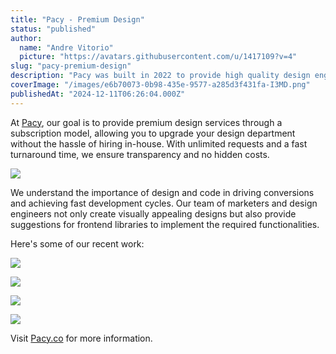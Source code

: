 ```yaml
---
title: "Pacy - Premium Design"
status: "published"
author:
  name: "Andre Vitorio"
  picture: "https://avatars.githubusercontent.com/u/1417109?v=4"
slug: "pacy-premium-design"
description: "Pacy was built in 2022 to provide high quality design engineering as a subscription services."
coverImage: "/images/e6b70073-0b98-435e-9577-a285d3f431fa-I3MD.png"
publishedAt: "2024-12-11T06:26:04.000Z"
---
```


At [Pacy](https://Pacy.co), our goal is to provide premium design services through a subscription model, allowing you to upgrade your design department without the hassle of hiring in-house. With unlimited requests and a fast turnaround time, we ensure transparency and no hidden costs.

![](/images/image-IwOT.png)

We understand the importance of design and code in driving conversions and achieving fast development cycles. Our team of marketers and design engineers not only create visually appealing designs but also provide suggestions for frontend libraries to implement the required functionalities.

Here's some of our recent work:

![](/images/demo--dark-mode--IyOD.png)

![](/images/image-M2Nj.png)

![](/images/image-cwND.png)

![](/images/image-UwND.png)

Visit [Pacy.co](https://Pacy.co) for more information.
